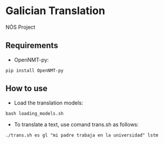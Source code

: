 # Galician Translation
NÓS Project

## Requirements
* OpenNMT-py:
```
pip install OpenNMT-py
```

## How to use
* Load the translation models:
```
bash loading_models.sh
```

* To translate a text, use comand trans.sh as follows:
```
./trans.sh es gl "mi padre trabaja en la universidad" lstm
```
